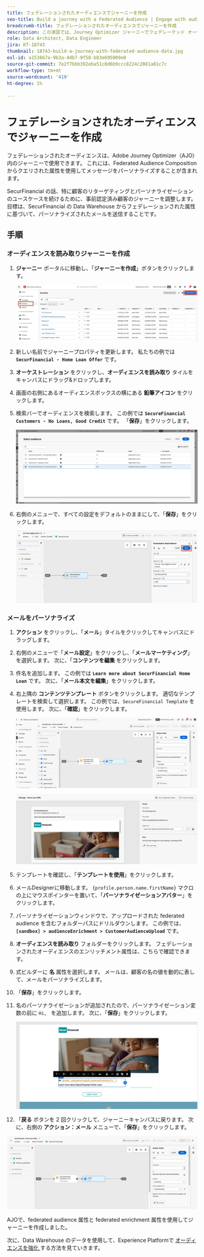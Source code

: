 ```yaml
---
title: フェデレーションされたオーディエンスでジャーニーを作成
seo-title: Build a journey with a Federated Audience | Engage with audiences directly from your data warehouse using Federated Audience Composition
breadcrumb-title: フェデレーションされたオーディエンスでジャーニーを作成
description: この演習では、Journey Optimizer ジャーニーでフェデレーテッド オーディエンスを使用します。
role: Data Architect, Data Engineer
jira: KT-18743
thumbnail: 18743-build-a-journey-with-federated-audience-data.jpg
exl-id: a153667a-9b3a-4db7-9f58-b83e695009e0
source-git-commit: 7e2f7bbb392eba51c0d6b9ccc8224c2081a01c7c
workflow-type: tm+mt
source-wordcount: '419'
ht-degree: 1%

---
```


# フェデレーションされたオーディエンスでジャーニーを作成

フェデレーションされたオーディエンスは、Adobe Journey Optimizer（AJO）内のジャーニーで使用できます。 これには、Federated Audience Composition からクエリされた属性を使用してメッセージをパーソナライズすることが含まれます。

SecurFinancial の話、特に顧客のリターゲティングとパーソナライゼーションのユースケースを続けるために、事前認定済み顧客のジャーニーを調整します。 目標は、SecurFinancial の Data Warehouse からフェデレーションされた属性に基づいて、パーソナライズされたメールを送信することです。

## 手順

### オーディエンスを読み取りジャーニーを作成

1. **ジャーニー** ポータルに移動し、「**ジャーニーを作成**」ボタンをクリックします。

   ![ ジャーニーの作成 ](assets/create-journey.png)

2. 新しい名前でジャーニープロパティを更新します。 私たちの例では **`SecurFinancial - Home Loan Offer`** です。

3. **オーケストレーション** をクリックし、**オーディエンスを読み取り** タイルをキャンバスにドラッグ&amp;ドロップします。

4. 画面の右側にあるオーディエンスボックスの横にある **鉛筆アイコン** をクリックします。

5. 検索バーでオーディエンスを検索します。 この例では **`SecureFinancial Customers - No Loans, Good Credit`** です。 「**保存**」をクリックします。

   ![ ジャーニーの作成 ](assets/select-audience.png)

6. 右側のメニューで、すべての設定をデフォルトのままにして、「**保存**」をクリックします。

   ![save-audience-settings](assets/save-audience-settings.png)

### メールをパーソナライズ

1. **アクション** をクリックし、「**メール**」タイルをクリックしてキャンバスにドラッグします。

2. 右側のメニューで「**メール設定**」をクリックし、「**メールマーケティング**」を選択します。 次に、「**コンテンツを編集** をクリックします。

3. 件名を追加します。 この例では **`Learn more about SecurFinancial Home Loan`** です。 次に、「**メール本文を編集**」をクリックします。

4. 右上隅の **コンテンツテンプレート** ボタンをクリックします。 適切なテンプレートを検索して選択します。 この例では、`SecureFinancial Template` を使用します。 次に、「**確認**」をクリックします。

   ![journey-email-config](assets/journey-email-config.png)

   ![journey-email-confirm](assets/journey-email-confirm.png)

5. テンプレートを確認し、「**テンプレートを使用**」をクリックします。

6. メールDesignerに移動します。 `{profile.person.name.firstName}` マクロの上にマウスポインターを置いて、「**パーソナライゼーションアバター**」をクリックします。

7. パーソナライゼーションウィンドウで、アップロードされた federated audience を含むフォルダーパスにドリルダウンします。 この例では、**`[sandbox] > audienceEnrichment > CustomerAudienceUpload`** です。

8. **オーディエンスを読み取り** フォルダーをクリックします。 フェデレーションされたオーディエンスのエンリッチメント属性は、こちらで確認できます。

9. 式ビルダーに **名** 属性を選択します。 メールは、顧客の名の値を動的に表して、メールをパーソナライズします。

10. 「**保存**」をクリックします。

11. 名のパーソナライゼーションが追加されたので、パーソナライゼーション変数の前に `Hi, ` を追加します。 次に、「**保存**」をクリックします。

    ![journey-email-save](assets/journey-email-save.png)

12. 「**戻る** ボタンを 2 回クリックして、ジャーニーキャンバスに戻ります。 次に、右側の **アクション：メール** メニューで、「**保存**」をクリックします。

   ![save-final-journey](assets/save-final-journey.png)

AJOで、federated audience 属性と federated enrichment 属性を使用してジャーニーを作成しました。

次に、Data Warehouse のデータを使用して、Experience Platformで [ オーディエンスを強化 ](federated-audience-composition.md) する方法を見ていきます。
